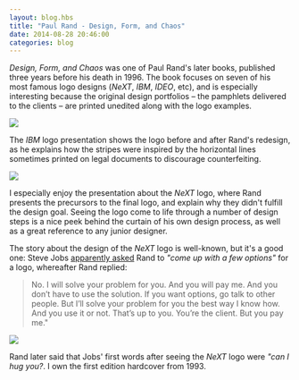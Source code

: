 ```yaml
---
layout: blog.hbs
title: "Paul Rand - Design, Form, and Chaos"
date: 2014-08-28 20:46:00
categories: blog
---
```


_Design, Form, and Chaos_ was one of Paul Rand's later books, published three
years before his death in 1996. The book focuses on seven of his most famous
logo designs (_NeXT_, _IBM_, _IDEO_, etc), and is especially interesting because
the original design portfolios – the pamphlets delivered to the clients – are
printed unedited along with the logo examples.

<div class="wide-750">
  <img src="https://assets.runemadsen.com/blog/books/designformandchaos1.jpg" />
</div>

The _IBM_ logo presentation shows the logo before and after Rand's redesign, as
he explains how the stripes were inspired by the horizontal lines sometimes
printed on legal documents to discourage counterfeiting.

<div class="wide-750">
  <img src="https://assets.runemadsen.com/blog/books/designformandchaos2.jpg" />
</div>

I especially enjoy the presentation about the _NeXT_ logo, where Rand presents
the precursors to the final logo, and explain why they didn't fulfill the design
goal. Seeing the logo come to life through a number of design steps is a nice
peek behind the curtain of his own design process, as well as a great reference
to any junior designer.

The story about the design of the _NeXT_ logo is well-known, but it's a good
one: Steve Jobs
[apparently asked](http://kottke.org/10/04/1993-steve-jobs-inverview-about-paul-rand)
Rand to _"come up with a few options"_ for a logo, whereafter Rand replied:

> No. I will solve your problem for you. And you will pay me. And you don’t have
> to use the solution. If you want options, go talk to other people. But I’ll
> solve your problem for you the best way I know how. And you use it or not.
> That’s up to you. You’re the client. But you pay me."

<div class="wide-750">
  <img src="https://assets.runemadsen.com/blog/books/designformandchaos3.jpg" />
</div>

Rand later said that Jobs' first words after seeing the _NeXT_ logo were _"can I
hug you?_. I own the first edition hardcover from 1993.
